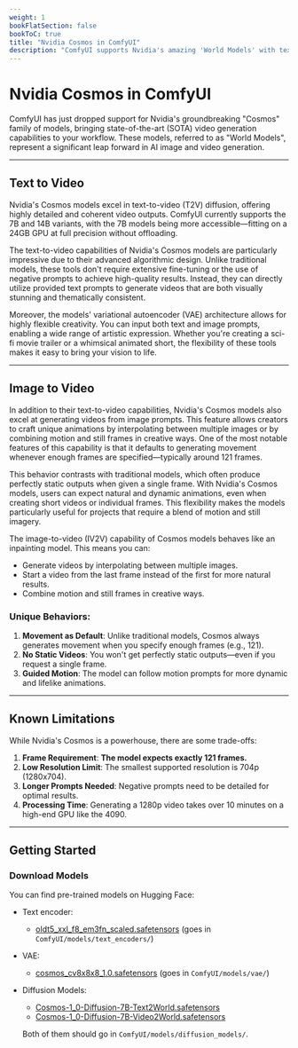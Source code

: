 ```yaml
---
weight: 1
bookFlatSection: false
bookToC: true
title: "Nvidia Cosmos in ComfyUI"
description: "ComfyUI supports Nvidia's amazing 'World Models' with text and image to video capabilities"
---
```


# Nvidia Cosmos in ComfyUI

ComfyUI has just dropped support for Nvidia's groundbreaking "Cosmos" family of models, bringing state-of-the-art (SOTA) video generation capabilities to your workflow. These models, referred to as "World Models", represent a significant leap forward in AI image and video generation.

---

## Text to Video

Nvidia's Cosmos models excel in text-to-video (T2V) diffusion, offering highly detailed and coherent video outputs. ComfyUI currently supports the 7B and 14B variants, with the 7B models being more accessible—fitting on a 24GB GPU at full precision without offloading.

The text-to-video capabilities of Nvidia's Cosmos models are particularly impressive due to their advanced algorithmic design. Unlike traditional models, these tools don't require extensive fine-tuning or the use of negative prompts to achieve high-quality results. Instead, they can directly utilize provided text prompts to generate videos that are both visually stunning and thematically consistent.

Moreover, the models' variational autoencoder (VAE) architecture allows for highly flexible creativity. You can input both text and image prompts, enabling a wide range of artistic expression. Whether you're creating a sci-fi movie trailer or a whimsical animated short, the flexibility of these tools makes it easy to bring your vision to life.

---

## Image to Video

In addition to their text-to-video capabilities, Nvidia's Cosmos models also excel at generating videos from image prompts. This feature allows creators to craft unique animations by interpolating between multiple images or by combining motion and still frames in creative ways. One of the most notable features of this capability is that it defaults to generating movement whenever enough frames are specified—typically around 121 frames.

This behavior contrasts with traditional models, which often produce perfectly static outputs when given a single frame. With Nvidia's Cosmos models, users can expect natural and dynamic animations, even when creating short videos or individual frames. This flexibility makes the models particularly useful for projects that require a blend of motion and still imagery.

The image-to-video (IV2V) capability of Cosmos models behaves like an inpainting model. This means you can:

- Generate videos by interpolating between multiple images.
- Start a video from the last frame instead of the first for more natural results.
- Combine motion and still frames in creative ways.


### Unique Behaviors:
1. **Movement as Default**: Unlike traditional models, Cosmos always generates movement when you specify enough frames (e.g., 121).
2. **No Static Videos**: You won't get perfectly static outputs—even if you request a single frame.
3. **Guided Motion**: The model can follow motion prompts for more dynamic and lifelike animations.

---

## Known Limitations

While Nvidia's Cosmos is a powerhouse, there are some trade-offs:
1. **Frame Requirement**: **The model expects exactly 121 frames.**
2. **Low Resolution Limit**: The smallest supported resolution is 704p (1280x704).
3. **Longer Prompts Needed**: Negative prompts need to be detailed for optimal results.
4. **Processing Time**: Generating a 1280p video takes over 10 minutes on a high-end GPU like the 4090.

---

## Getting Started

### Download Models

You can find pre-trained models on Hugging Face:

- Text encoder:
    - [oldt5_xxl_f8_em3fn_scaled.safetensors](https://huggingface.co/comfyanonymous/cosmos_1.0_text_encoder_and_VAE_ComfyUI/resolve/main/text_encoders/oldt5_xxl_fp8_e4m3fn_scaled.safetensors)   (goes in `ComfyUI/models/text_encoders/`)
- VAE:
    - [cosmos_cv8x8x8_1.0.safetensors](https://huggingface.co/comfyanonymous/cosmos_1.0_text_encoder_and_VAE_ComfyUI/resolve/main/vae/cosmos_cv8x8x8_1.0.safetensors) (goes in `ComfyUI/models/vae/`)
- Diffusion Models:
    - [Cosmos-1_0-Diffusion-7B-Text2World.safetensors](https://huggingface.co/mcmonkey/cosmos-1.0/resolve/main/Cosmos-1_0-Diffusion-7B-Text2World.safetensors)
    - [Cosmos-1_0-Diffusion-7B-Video2World.safetensors](https://huggingface.co/mcmonkey/cosmos-1.0/resolve/main/Cosmos-1_0-Diffusion-7B-Video2World.safetensors)

    Both of them should go in `ComfyUI/models/diffusion_models/`.

